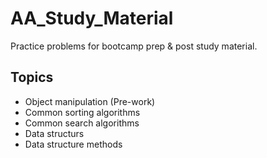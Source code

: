 # AA_Study_Material
Practice problems for bootcamp prep &amp; post study material.

## Topics
* Object manipulation (Pre-work)
* Common sorting algorithms
* Common search algorithms
* Data structurs
* Data structure methods
